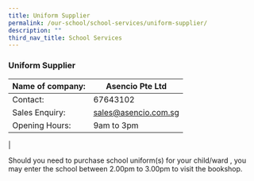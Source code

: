 ```yaml
---
title: Uniform Supplier
permalink: /our-school/school-services/uniform-supplier/
description: ""
third_nav_title: School Services
---
```

### **Uniform Supplier**

| Name of company: | Asencio Pte Ltd |
|---|---|
| Contact: | 67643102 |
| Sales Enquiry: | [sales@asencio.com.sg](mailto:sales@asencio.com.sg) |
| Opening Hours: | 9am to 3pm  |
|


Should you need to purchase school uniform(s) for your child/ward , you may enter the school between 2.00pm to 3.00pm to visit the bookshop.